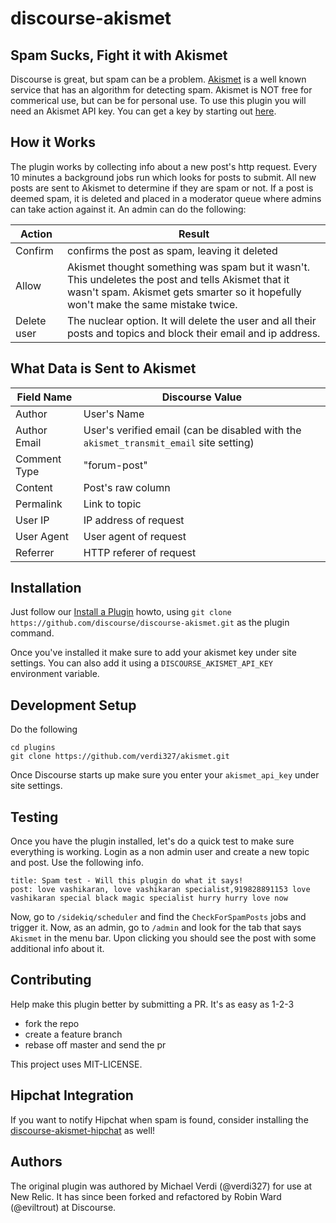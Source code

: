 # discourse-akismet

## Spam Sucks, Fight it with Akismet

Discourse is great, but spam can be a problem. [Akismet](http://akismet.com/) is a well known service that has an
algorithm for detecting spam.  Akismet is NOT free for commerical use, but can be for personal use.  To use this
plugin you will need an Akismet API key.  You can get a key by starting out [here](http://akismet.com/plans/).

## How it Works

The plugin works by collecting info about a new post's http request.  Every 10 minutes a background jobs run which
looks for posts to submit. All new posts are sent to Akismet to determine if they are spam or not.  If a post is
deemed spam, it is deleted and placed in a moderator queue where admins can take action against it. An admin can
do the following:

Action          | Result
-------------   | -------------
Confirm         | confirms the post as spam, leaving it deleted
Allow           | Akismet thought something was spam but it wasn't. This undeletes the post and tells Akismet that it wasn't spam. Akismet gets smarter so it hopefully won't make the same mistake twice.
Delete user     | The nuclear option. It will delete the user and all their posts and topics and block their email and ip address.

## What Data is Sent to Akismet

Field Name    | Discourse Value
------------- | -------------
Author        | User's Name
Author Email  | User's verified email (can be disabled with the `akismet_transmit_email` site setting)
Comment Type  | "forum-post"
Content       | Post's raw column
Permalink     | Link to topic
User IP       | IP address of request
User Agent    | User agent of request
Referrer      | HTTP referer of request

## Installation

Just follow our [Install a Plugin](https://meta.discourse.org/t/install-a-plugin/19157) howto, using
`git clone https://github.com/discourse/discourse-akismet.git` as the plugin command.

Once you've installed it make sure to add your akismet key under site settings. You can also add it
using a `DISCOURSE_AKISMET_API_KEY` environment variable.

## Development Setup

Do the following
````
cd plugins
git clone https://github.com/verdi327/akismet.git
````

Once Discourse starts up make sure you enter your `akismet_api_key` under site settings.

## Testing
Once you have the plugin installed, let's do a quick test to make sure everything is working.  Login as a non admin user and create a new topic and post. Use the following info.
````
title: Spam test - Will this plugin do what it says!
post: love vashikaran, love vashikaran specialist,919828891153 love vashikaran special black magic specialist hurry hurry love now
````
Now, go to `/sidekiq/scheduler` and find the `CheckForSpamPosts` jobs and trigger it.  Now, as an admin, go to `/admin` and look for the tab that says `Akismet` in the menu bar.  Upon clicking you should see the post with some additional info about it.

## Contributing

Help make this plugin better by submitting a PR.  It's as easy as 1-2-3

* fork the repo
* create a feature branch
* rebase off master and send the pr

This project uses MIT-LICENSE.


## Hipchat Integration

If you want to notify Hipchat when spam is found, consider installing the [discourse-akismet-hipchat](https://github.com/discourse/discourse-akismet-hipchat)
as well!


## Authors

The original plugin was authored by Michael Verdi (@verdi327) for use at New Relic. It has since been
forked and refactored by Robin Ward (@eviltrout) at Discourse.
